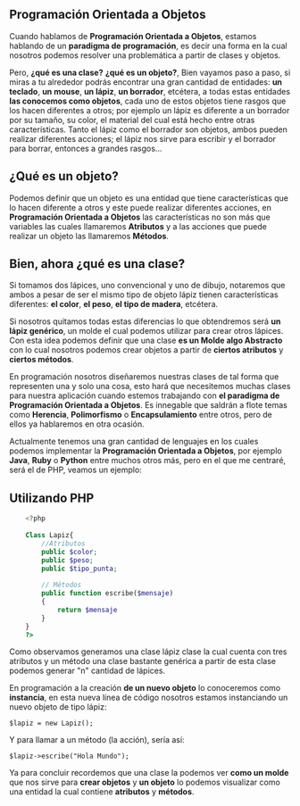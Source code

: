 ## Programación Orientada a Objetos

Cuando hablamos de **Programación Orientada a Objetos**, estamos hablando de un **paradigma de programación**, es decir una forma en la cual nosotros podemos resolver una problemática a partir de clases y objetos.

Pero, **¿qué es una clase?** **¿qué es un objeto?**, Bien vayamos paso a paso, si miras a tu alrededor podrás encontrar una gran cantidad de entidades: **un teclado**, **un mouse**, **un lápiz**, **un borrador**, etcétera, a todas
estas entidades **las conocemos como objetos**, cada uno de estos objetos tiene rasgos que los hacen diferentes a otros; por ejemplo un lápiz es diferente a un borrador por su tamaño, su color, el material del cual está hecho entre otras características. Tanto el lápiz como el borrador son objetos, ambos pueden realizar diferentes acciones; el lápiz nos sirve para escribir y el borrador para borrar, entonces a grandes rasgos...

## ¿Qué es un objeto?

Podemos definir que un objeto es una entidad que tiene características que lo hacen diferente a otros y este puede realizar diferentes acciones, en **Programación Orientada a Objetos** las características no son más que
variables las cuales llamaremos **Atributos** y a las acciones que puede realizar un objeto las llamaremos **Métodos**.

## Bien, ahora ¿qué es una clase?

Si tomamos dos lápices, uno convencional y uno de dibujo, notaremos que ambos a pesar de ser el mismo tipo de objeto lápiz tienen características diferentes: **el color**, **el peso**, **el tipo de madera**, etcétera.

Si nosotros quitamos todas estas diferencias lo que obtendremos será **un lápiz genérico**, un molde el cual podemos utilizar para crear otros lápices. Con esta idea podemos definir que una clase **es un Molde algo Abstracto** con lo cual nosotros podemos crear objetos a partir de **ciertos atributos** y **ciertos métodos**.

En programación nosotros diseñaremos nuestras clases de tal forma que representen una y solo una cosa, esto hará que necesitemos muchas clases para nuestra aplicación cuando estemos trabajando con **el paradigma de Programación Orientada a Objetos**. Es innegable que saldrán a flote temas como **Herencia**, **Polimorfismo** o **Encapsulamiento** entre otros, pero de ellos ya hablaremos en otra ocasión.

Actualmente tenemos una gran cantidad de lenguajes en los cuales podemos implementar la **Programación Orientada a Objetos**, por ejemplo **Java**, **Ruby** o **Python** entre muchos otros más, pero en el que me centraré, será el de PHP, veamos un ejemplo:

## Utilizando PHP
```PHP
    <?php
    
    Class Lapiz{
    	//Atributos
    	public $color;
    	public $peso;
    	public $tipo_punta;
    	
        // Métodos
        public function escribe($mensaje)
        {
    	    return $mensaje
        }
    }
    ?>
```
Como observamos generamos una clase lápiz clase la cual cuenta con tres atributos y un método una clase bastante genérica a partir de esta clase podemos generar "n" cantidad de lápices.

En programación a la creación **de un nuevo objeto** lo conoceremos como **instancia**, en esta nueva línea de código nosotros estamos instanciando un nuevo objeto de tipo lápiz:

    $lapiz = new Lapiz();

Y para llamar a un método (la acción), sería así:

    $lapiz->escribe("Hola Mundo");

Ya para concluir recordemos que una clase la podemos ver **como un molde** que nos sirve para **crear objetos** y **un objeto** lo podemos visualizar como una entidad la cual contiene **atributos** y **métodos**.
